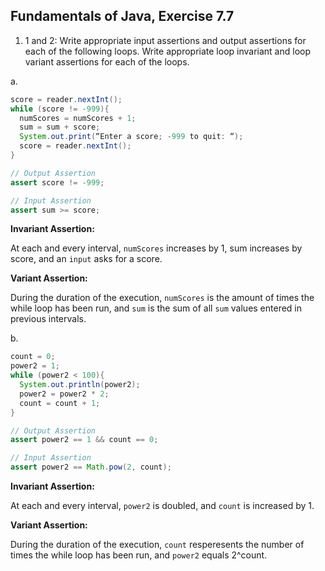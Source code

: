 ## Fundamentals of Java, Exercise 7.7

1. 1 and 2: Write appropriate input assertions and output assertions for each of the following loops. Write appropriate loop invariant and loop variant assertions for each of the loops.

  a.
  ```java
  score = reader.nextInt();
  while (score != -999){
    numScores = numScores + 1;
    sum = sum + score;
    System.out.print(“Enter a score; -999 to quit: “);
    score = reader.nextInt();
  }
  ```
  ```java
  // Output Assertion
  assert score != -999;
  ```
  ```java
  // Input Assertion
  assert sum >= score;
  ```
  **Invariant Assertion:**
  
  At each and every interval, ```numScores``` increases by 1, sum increases by score, and an ```input``` asks for a score.
  
  **Variant Assertion:**
  
  During the duration of the execution, ```numScores``` is the amount of times the while loop has been run, and ```sum``` is the sum of all ```sum``` values entered in previous intervals.
  
  b.
  ```java
  count = 0;
  power2 = 1;
  while (power2 < 100){
    System.out.println(power2);
    power2 = power2 * 2;
    count = count + 1;
  }
  ```
  ```java
  // Output Assertion
  assert power2 == 1 && count == 0;
  ```
  ```java
  // Input Assertion
  assert power2 == Math.pow(2, count);
  ```
  **Invariant Assertion:**
  
  At each and every interval, ```power2``` is doubled, and ```count``` is increased by 1.
  
  **Variant Assertion:**
  
  During the duration of the execution, ```count``` resperesents the number of times the while loop has been run, and ```power2``` equals 2^count. 